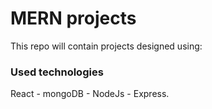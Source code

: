 # MERN projects
This repo will contain projects designed using:
### Used technologies 
React - mongoDB - NodeJs - Express.
